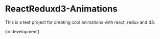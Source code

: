 # ReactReduxd3-Animations

This is a test project for creating cool animations with react, redux and d3.

(in development)
